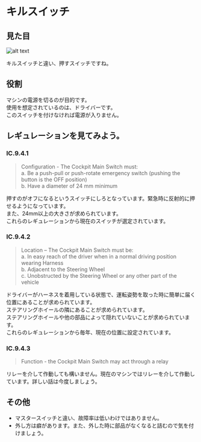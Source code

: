 # キルスイッチ

## 見た目
![alt text](image.png)

キルスイッチと違い、押すスイッチですね。

## 役割
マシンの電源を切るのが目的です。  
使用を想定されているのは、ドライバーです。  
このスイッチを付けなければ電源が入りません。  

## レギュレーションを見てみよう。
### IC.9.4.1
> Configuration - The Cockpit Main Switch must:  
> a. Be a push-pull or push-rotate emergency switch (pushing the button is the OFF position)  
> b. Have a diameter of 24 mm minimum

押すのがオフになるというスイッチにしろとなっています。緊急時に反射的に押せるようになっています。  
また、24mm以上の大きさが求められています。  
これらのレギュレーションから現在のスイッチが選定されています。  

### IC.9.4.2
> Location – The Cockpit Main Switch must be:  
> a. In easy reach of the driver when in a normal driving position wearing Harness  
> b. Adjacent to the Steering Wheel  
> c. Unobstructed by the Steering Wheel or any other part of the vehicle  

ドライバーがハーネスを着用している状態で、運転姿勢を取った時に簡単に届く位置にあることが求められています。  
ステアリングホイールの隣にあることが求められています。  
ステアリングホイールや他の部品によって隠れていないことが求められています。  
これらのレギュレーションから毎年、現在の位置に設定されています。

### IC.9.4.3
> Function - the Cockpit Main Switch may act through a relay  

リレーを介して作動しても構いません。現在のマシンではリレーを介して作動しています。詳しい話は今度しましょう。  

## その他

- マスタースイッチと違い、故障率は低いわけではありません。
- 外し方は癖があります。また、外した時に部品がなくなると詰むので気を付けましょう。
